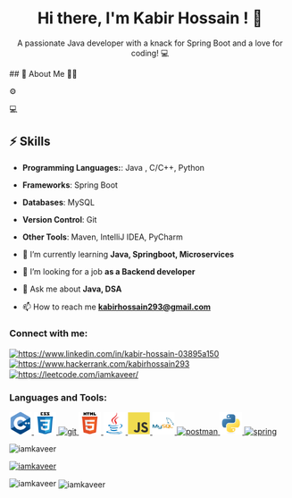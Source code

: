 <div align="center">
  <h1>Hi there, I'm Kabir Hossain ! 👋</h1>
  <p>A passionate Java developer with a knack for Spring Boot and a love for coding! 💻</p>
</div>
## 🚀 About Me
👨‍💻 

⚙️ 

💻 

## ⚡️ Skills
- **Programming Languages:**: Java , C/C++, Python
- **Frameworks**: Spring Boot
- **Databases**: MySQL
- **Version Control**: Git
- **Other Tools**: Maven, IntelliJ IDEA, PyCharm
  
- 🌱 I’m currently learning **Java, Springboot, Microservices**

- 🤝 I’m looking for a job **as a Backend developer**

- 💬 Ask me about **Java, DSA**

- 📫 How to reach me **kabirhossain293@gmail.com**

<h3 align="left">Connect with me:</h3>
<p align="left">
<a href="https://linkedin.com/in/https://www.linkedin.com/in/kabir-hossain-03895a150" target="blank"><img align="center" src="https://raw.githubusercontent.com/rahuldkjain/github-profile-readme-generator/master/src/images/icons/Social/linked-in-alt.svg" alt="https://www.linkedin.com/in/kabir-hossain-03895a150" height="30" width="40" /></a>
<a href="https://www.hackerrank.com/https://www.hackerrank.com/kabirhossain293" target="blank"><img align="center" src="https://raw.githubusercontent.com/rahuldkjain/github-profile-readme-generator/master/src/images/icons/Social/hackerrank.svg" alt="https://www.hackerrank.com/kabirhossain293" height="30" width="40" /></a>
<a href="https://www.leetcode.com/https://leetcode.com/iamkaveer/" target="blank"><img align="center" src="https://raw.githubusercontent.com/rahuldkjain/github-profile-readme-generator/master/src/images/icons/Social/leet-code.svg" alt="https://leetcode.com/iamkaveer/" height="30" width="40" /></a>
</p>

<h3 align="left">Languages and Tools:</h3>
<p align="left"> <a href="https://www.w3schools.com/cpp/" target="_blank" rel="noreferrer"> <img src="https://raw.githubusercontent.com/devicons/devicon/master/icons/cplusplus/cplusplus-original.svg" alt="cplusplus" width="40" height="40"/> </a> <a href="https://www.w3schools.com/css/" target="_blank" rel="noreferrer"> <img src="https://raw.githubusercontent.com/devicons/devicon/master/icons/css3/css3-original-wordmark.svg" alt="css3" width="40" height="40"/> </a> <a href="https://git-scm.com/" target="_blank" rel="noreferrer"> <img src="https://www.vectorlogo.zone/logos/git-scm/git-scm-icon.svg" alt="git" width="40" height="40"/> </a> <a href="https://www.w3.org/html/" target="_blank" rel="noreferrer"> <img src="https://raw.githubusercontent.com/devicons/devicon/master/icons/html5/html5-original-wordmark.svg" alt="html5" width="40" height="40"/> </a> <a href="https://www.java.com" target="_blank" rel="noreferrer"> <img src="https://raw.githubusercontent.com/devicons/devicon/master/icons/java/java-original.svg" alt="java" width="40" height="40"/> </a> <a href="https://developer.mozilla.org/en-US/docs/Web/JavaScript" target="_blank" rel="noreferrer"> <img src="https://raw.githubusercontent.com/devicons/devicon/master/icons/javascript/javascript-original.svg" alt="javascript" width="40" height="40"/> </a> <a href="https://www.mysql.com/" target="_blank" rel="noreferrer"> <img src="https://raw.githubusercontent.com/devicons/devicon/master/icons/mysql/mysql-original-wordmark.svg" alt="mysql" width="40" height="40"/> </a> <a href="https://postman.com" target="_blank" rel="noreferrer"> <img src="https://www.vectorlogo.zone/logos/getpostman/getpostman-icon.svg" alt="postman" width="40" height="40"/> </a> <a href="https://www.python.org" target="_blank" rel="noreferrer"> <img src="https://raw.githubusercontent.com/devicons/devicon/master/icons/python/python-original.svg" alt="python" width="40" height="40"/> </a> <a href="https://spring.io/" target="_blank" rel="noreferrer"> <img src="https://www.vectorlogo.zone/logos/springio/springio-icon.svg" alt="spring" width="40" height="40"/> </a> </p>

<p align="left"> <img src="https://komarev.com/ghpvc/?username=iamkaveer&label=Profile%20views&color=0e75b6&style=flat" alt="iamkaveer" /> </p>

<p align="left"> <a href="https://github.com/ryo-ma/github-profile-trophy"><img src="https://github-profile-trophy.vercel.app/?username=iamkaveer" alt="iamkaveer" /></a> </p>

<p><img align="left" src="https://github-readme-stats.vercel.app/api/top-langs?username=iamkaveer&show_icons=true&locale=en&layout=compact" alt="iamkaveer" /></p>

<p>&nbsp;<img align="center" src="https://github-readme-stats.vercel.app/api?username=iamkaveer&show_icons=true&locale=en" alt="iamkaveer" /></p>
